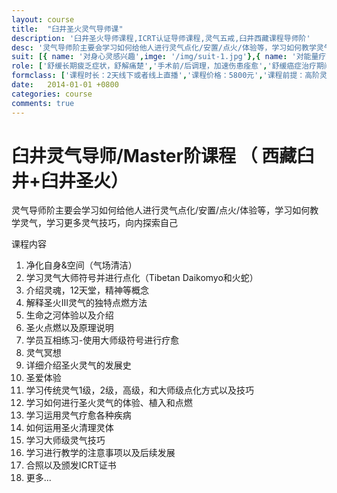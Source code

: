 ```yaml
---
layout: course
title:  "臼井圣火灵气导师课"
description: '臼井圣火导师课程,ICRT认证导师课程,灵气五戒,臼井西藏课程导师阶'
desc: '灵气导师阶主要会学习如何给他人进行灵气点化/安置/点火/体验等，学习如何教学灵气，学习更多灵气技巧，向内探索自己'
suit: [{ name: '对身心灵感兴趣',imge: '/img/suit-1.jpg'},{ name: '对能量疗愈感兴趣',imge: '/img/suit-2.jpg'},{name: '想成为职业灵气师或疗愈师',imge: '/img/suit-3.jpg'},{name: '灵气不受年龄，宗教限制，任何人都可学习，需完成灵气一阶/二阶/三阶课程',imge: '/img/suit-4.jpg'}]
role: ['舒缓长期疲乏症状，舒解痛楚','手术前/后调理，加速伤患痊愈','舒缓癌症治疗期间的身心不适','舒缓女性经前综合症状','改善皮肤素质，改善手脚冰冷','减轻积存身体的负面能量','改善睡眠质量、减轻神经紧张','减轻内心痛楚、烦躁不安、恐惧感','疗愈关节炎','缓解头痛、偏头痛','增强自觉、直觉与内在洞察力','促进个人成长、提升灵性修为','水晶阵成愿，包括感情/事业/学业/财富/灵性等主题']
formclass: ['课程时长：2天线下或者线上直播','课程价格：5800元','课程前提：高阶灵气执行师','报名请添加微信：tarot_hermit']
date:   2014-01-01 +0800
categories: course
comments: true
---
```


<h1>臼井灵气导师/Master阶课程 （ 西藏臼井+臼井圣火）</h1>
<p>
灵气导师阶主要会学习如何给他人进行灵气点化/安置/点火/体验等，学习如何教学灵气，学习更多灵气技巧，向内探索自己
</p>

课程内容

1. 净化自身&空间（气场清洁）
2. 学习灵气大师符号并进行点化（Tibetan Daikomyo和火蛇）
3. 介绍灵魂，12天堂，精神等概念
4. 解释圣火III灵气的独特点燃方法
5. 生命之河体验以及介绍
6. 圣火点燃以及原理说明
7. 学员互相练习-使用大师级符号进行疗愈
8. 灵气冥想
9. 详细介绍圣火灵气的发展史
10. 圣爱体验
11. 学习传统灵气1级，2级，高级，和大师级点化方式以及技巧
12. 学习如何进行圣火灵气的体验、植入和点燃
13. 学习运用灵气疗愈各种疾病
14. 如何运用圣火清理灵体
15. 学习大师级灵气技巧
16. 学习进行教学的注意事项以及后续发展
17. 合照以及颁发ICRT证书
18. 更多...